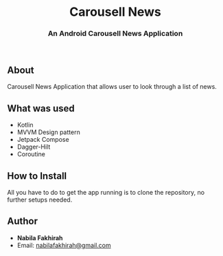 <h1 align="center">Carousell News</h1>
<h3 align="center">An Android Carousell News Application</h3>
<br/>

## About
Carousell News Application that allows user to look through a list of news.

## What was used
- Kotlin
- MVVM Design pattern
- Jetpack Compose
- Dagger-Hilt
- Coroutine

## How to Install
All you have to do to get the app running is to clone the repository, no further setups needed.

## Author
* <b>Nabila Fakhirah</b>
* Email: nabilafakhirah@gmail.com
  <br />